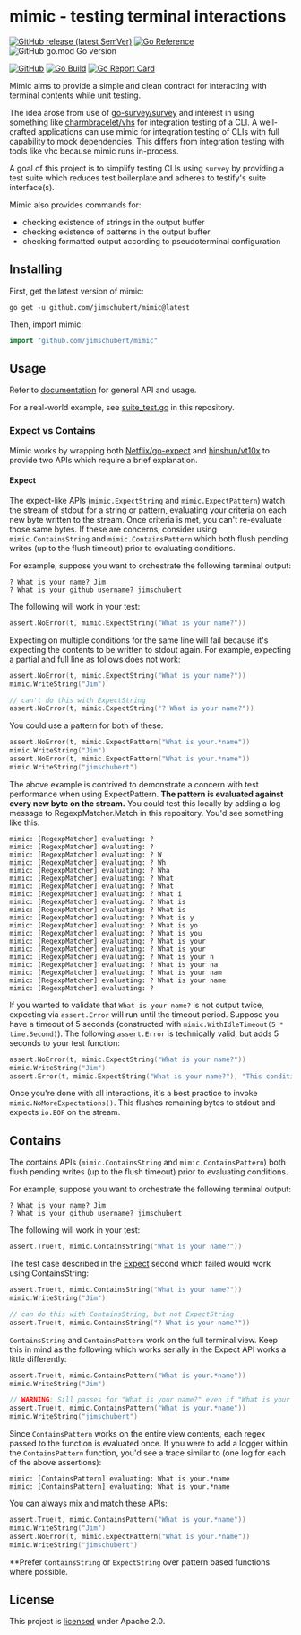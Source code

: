 # mimic - testing terminal interactions

[![GitHub release (latest SemVer)](https://img.shields.io/github/v/release/jimschubert/mimic?color=%23007D9C&label=github.com%2Fjimschubert%2Fmimic&logo=go&logoColor=white)](#installing)
[![Go Reference](https://pkg.go.dev/badge/github.com/jimschubert/mimic.svg)](https://pkg.go.dev/github.com/jimschubert/mimic)
![GitHub go.mod Go version](https://img.shields.io/github/go-mod/go-version/jimschubert/mimic?color=%23007D9C&logo=go&label&logoColor=white)

[![GitHub](https://img.shields.io/github/license/jimschubert/mimic?color=%23007D9C&logo=apache&label=LICENSE)](./LICENSE)
[![Go Build](https://github.com/jimschubert/mimic/actions/workflows/build.yml/badge.svg)](https://github.com/jimschubert/mimic/actions/workflows/build.yml)
[![Go Report Card](https://goreportcard.com/badge/github.com/jimschubert/mimic)](https://goreportcard.com/report/github.com/jimschubert/mimic)

Mimic aims to provide a simple and clean contract for interacting with terminal contents while unit testing.

The idea arose from use of [go-survey/survey](https://github.com/go-survey/survey) and interest in using something like [charmbracelet/vhs](https://github.com/charmbracelet/vhs) for integration testing of a CLI.
A well-crafted applications can use mimic for integration testing of CLIs with full capability to mock dependencies. This differs from integration testing with tools like vhc because mimic runs in-process.

A goal of this project is to simplify testing CLIs using `survey` by providing a test suite which reduces test boilerplate and adheres to testify's suite interface(s).

Mimic also provides commands for:

* checking existence of strings in the output buffer
* checking existence of patterns in the output buffer
* checking formatted output according to pseudoterminal configuration

## Installing

First, get the latest version of mimic:

```shell
go get -u github.com/jimschubert/mimic@latest
```

Then, import mimic:

```go
import "github.com/jimschubert/mimic"
```

## Usage

Refer to [documentation](https://godoc.org/github.com/jimschubert/mimic) for general API and usage.

For a real-world example, see [suite_test.go](./suite/suite_test.go) in this repository.

### Expect vs Contains

Mimic works by wrapping both [Netflix/go-expect](https://github.com/Netflix/go-expect) and [hinshun/vt10x](https://github.com/hinshun/vt10x) to provide two APIs which require a brief explanation.


#### Expect

The expect-like APIs (`mimic.ExpectString` and `mimic.ExpectPattern`) watch the stream of stdout for a string or pattern, evaluating your criteria on each new byte written to the stream. Once criteria is met, you can't re-evaluate those same bytes. If these are concerns, consider using `mimic.ContainsString` and `mimic.ContainsPattern` which both flush pending writes (up to the flush timeout) prior to evaluating conditions.

For example, suppose you want to orchestrate the following terminal output:

```
? What is your name? Jim
? What is your github username? jimschubert
```

The following will work in your test:

```go
assert.NoError(t, mimic.ExpectString("What is your name?"))
```

Expecting on multiple conditions for the same line will fail because it's expecting the contents to be written to stdout again. For example, expecting a partial and full line as follows does not work:

```go
assert.NoError(t, mimic.ExpectString("What is your name?"))
mimic.WriteString("Jim")

// can't do this with ExpectString
assert.NoError(t, mimic.ExpectString("? What is your name?"))
```

You could use a pattern for both of these:

```go
assert.NoError(t, mimic.ExpectPattern("What is your.*name"))
mimic.WriteString("Jim")
assert.NoError(t, mimic.ExpectPattern("What is your.*name"))
mimic.WriteString("jimschubert")
```

The above example is contrived to demonstrate a concern with test performance when using ExpectPattern. **The pattern is evaluated against every new byte on the stream.** You could test this locally by adding a log message to RegexpMatcher.Match in this repository. You'd see something like this:

```
mimic: [RegexpMatcher] evaluating: ?
mimic: [RegexpMatcher] evaluating: ? 
mimic: [RegexpMatcher] evaluating: ? W
mimic: [RegexpMatcher] evaluating: ? Wh
mimic: [RegexpMatcher] evaluating: ? Wha
mimic: [RegexpMatcher] evaluating: ? What
mimic: [RegexpMatcher] evaluating: ? What 
mimic: [RegexpMatcher] evaluating: ? What i
mimic: [RegexpMatcher] evaluating: ? What is
mimic: [RegexpMatcher] evaluating: ? What is 
mimic: [RegexpMatcher] evaluating: ? What is y
mimic: [RegexpMatcher] evaluating: ? What is yo
mimic: [RegexpMatcher] evaluating: ? What is you
mimic: [RegexpMatcher] evaluating: ? What is your
mimic: [RegexpMatcher] evaluating: ? What is your 
mimic: [RegexpMatcher] evaluating: ? What is your n
mimic: [RegexpMatcher] evaluating: ? What is your na
mimic: [RegexpMatcher] evaluating: ? What is your nam
mimic: [RegexpMatcher] evaluating: ? What is your name
mimic: [RegexpMatcher] evaluating: ?
```

If you wanted to validate that `What is your name?` is not output twice, expecting via `assert.Error` will run until the timeout period. Suppose you have a timeout of 5 seconds (constructed with `mimic.WithIdleTimeout(5 * time.Second)`). The following `assert.Error` is technically valid, but adds 5 seconds to your test function:

```go
assert.NoError(t, mimic.ExpectString("What is your name?"))
mimic.WriteString("Jim")
assert.Error(t, mimic.ExpectString("What is your name?"), "This condition should succeed after 5 seconds!")
```

Once you're done with all interactions, it's a best practice to invoke `mimic.NoMoreExpectations()`. This flushes remaining bytes to stdout and expects `io.EOF` on the stream.

## Contains

The contains APIs (`mimic.ContainsString` and `mimic.ContainsPattern`) both flush pending writes (up to the flush timeout) prior to evaluating conditions.

For example, suppose you want to orchestrate the following terminal output:

```
? What is your name? Jim
? What is your github username? jimschubert
```

The following will work in your test:

```go
assert.True(t, mimic.ContainsString("What is your name?"))
```

The test case described in the [Expect](#expect) second which failed would work using ContainsString:

```go
assert.True(t, mimic.ContainsString("What is your name?"))
mimic.WriteString("Jim")

// can do this with ContainsString, but not ExpectString
assert.True(t, mimic.ContainsString("? What is your name?"))
```

`ContainsString` and `ContainsPattern` work on the full terminal view. Keep this in mind as the following which works serially in the Expect API works a little differently:

```go
assert.True(t, mimic.ContainsPattern("What is your.*name"))
mimic.WriteString("Jim")

// WARNING: Sill passes for "What is your name?" even if "What is your github username?" is never displayed
assert.True(t, mimic.ContainsPattern("What is your.*name"))
mimic.WriteString("jimschubert")
```

Since `ContainsPattern` works on the entire view contents, each regex passed to the function is evaluated once. If you were to add a logger within the `ContainsPattern` function, you'd see a trace similar to (one log for each of the above assertions):

```
mimic: [ContainsPattern] evaluating: What is your.*name
mimic: [ContainsPattern] evaluating: What is your.*name
```

You can always mix and match these APIs:

```go
assert.True(t, mimic.ContainsPattern("What is your.*name"))
mimic.WriteString("Jim")
assert.NoError(t, mimic.ExpectPattern("What is your.*name"))
mimic.WriteString("jimschubert")
```

**Prefer `ContainsString` or `ExpectString` over pattern based functions where possible.

## License

This project is [licensed](./LICENSE) under Apache 2.0.
